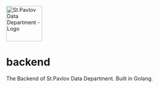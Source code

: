 <img src="https://s3api.wanz.site/image/reverse1999.jpg"
     alt="St.Pavlov Data Department - Logo"
     width="96px" />

# backend

The Backend of St.Pavlov Data Department. Built in Golang.


